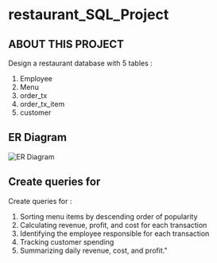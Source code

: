 # restaurant_SQL_Project

## ABOUT THIS PROJECT

Design a restaurant database with 5 tables :

1.  Employee
2.  Menu
3.  order_tx
4.  order_tx_item
5.  customer

## ER Diagram

![ER Diagram](%3Ciframe%20width=%22560%22%20height=%22315%22%20src=%27https://dbdiagram.io/embed/63d6847a296d97641d7cd41b%27%3E%20%3C/iframe%3E)

## Create queries for

Create queries for :

1.  Sorting menu items by descending order of popularity
2.  Calculating revenue, profit, and cost for each transaction
3.  Identifying the employee responsible for each transaction
4.  Tracking customer spending
5.  Summarizing daily revenue, cost, and profit."
